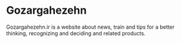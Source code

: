 # Gozargahezehn
Gozargahezehn.ir is a website about news, train and tips for a better thinking, recognizing and deciding and related products.
